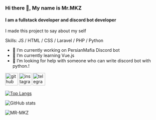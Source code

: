 ### Hi there 👋, My name is Mr.MKZ 
#### I am a fullstack developer and discord bot developer

I made this project to say about my self

Skills: JS / HTML / CSS / Laravel / PHP / Python 

- 🔭 I’m currently working on PersianMafia Discord bot 
- 🌱 I’m currently learning Vue.js 
- 🤔 I’m looking for help with someone who can write discord bot with python.! 


[<img src='https://cdn.jsdelivr.net/npm/simple-icons@3.0.1/icons/github.svg' alt='github' height='40'>](https://github.com/Mr-MKZ)  [<img src='https://cdn.jsdelivr.net/npm/simple-icons@3.0.1/icons/instagram.svg' alt='instagram' height='40'>](https://www.instagram.com/mr._.mkz/)  [<img src='https://cdn.jsdelivr.net/npm/simple-icons@3.0.1/icons/telegram.svg' alt='telegram' height='40'>](t.me/e_mkz)  

[![Top Langs](https://github-readme-stats.vercel.app/api/top-langs/?username=Mr-MKZ)](https://github.com/anuraghazra/github-readme-stats)

![GitHub stats](https://github-readme-stats.vercel.app/api?username=Mr-MKZ&show_icons=true)  

<p align="left"> <img src="https://komarev.com/ghpvc/?username=MR-MKZ&label=Profile%20views&color=fcca03&style=flat" alt="MR-MKZ" /> </p>
